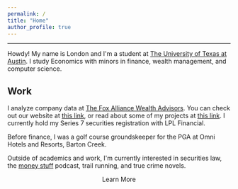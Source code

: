 ```yaml
---
permalink: /
title: "Home"
author_profile: true
---
```

------

Howdy! My name is London and I'm a student at [The University of Texas at Austin](https://www.utexas.edu/). I study Economics with minors in finance, wealth management, and computer science. 

<h2>Work</h2>

I analyze company data at [The Fox Alliance Wealth Advisors](https://foxalliancewealth.com). You can check out our website at [this link](https://foxalliancewealth.com), or read about some of my projects at [this link](https://londonchamberlain.com/portfolio/). I currently hold my Series 7 securities registration with LPL Financial.

Before finance, I was a golf course groundskeeper for the PGA at Omni Hotels and Resorts, Barton Creek. 

Outside of academics and work, I'm currently interested in securities law, the [money stuff](https://podcasts.apple.com/us/podcast/money-stuff-the-podcast/id1739582836) podcast, trail running, and true crime novels.

<div style="text-align:center;">
    <a href="/about/" class="btn" style="text-decoration: none;">Learn More</a>
</div>
